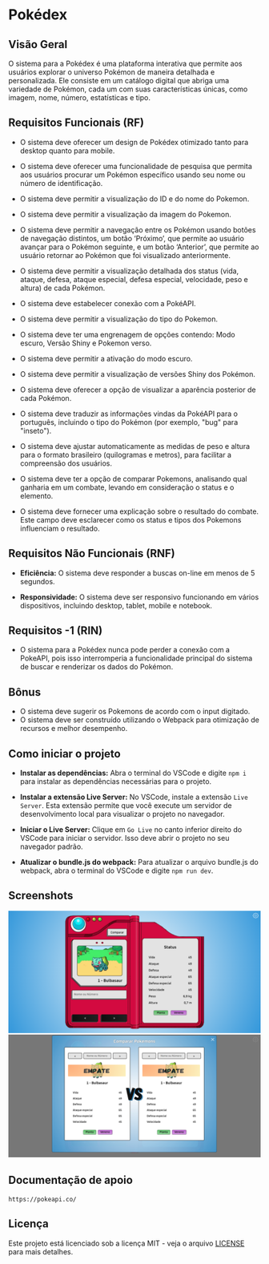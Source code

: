 # Pokédex

## Visão Geral

O sistema para a Pokédex é uma plataforma interativa que permite aos usuários explorar o universo Pokémon de maneira detalhada e personalizada. Ele consiste em um catálogo digital que abriga uma variedade de Pokémon, cada um com suas características únicas, como imagem, nome, número, estatísticas e tipo.

## Requisitos Funcionais (RF)

* O sistema deve oferecer um design de Pokédex otimizado tanto para desktop quanto para mobile.
  
* O sistema deve oferecer uma funcionalidade de pesquisa que permita aos usuários procurar um Pokémon específico usando seu nome ou número de identificação.
  
* O sistema deve permitir a visualização do ID e do nome do Pokemon.
  
* O sistema deve permitir a visualização da imagem do Pokemon.
  
* O sistema deve permitir a navegação entre os Pokémon usando botões de navegação distintos, um botão ‘Próximo’, que permite ao usuário avançar para o Pokémon seguinte, e um botão ‘Anterior’, que permite ao usuário retornar ao Pokémon que foi visualizado anteriormente.
  
* O sistema deve permitir a visualização detalhada dos status (vida, ataque, defesa, ataque especial, defesa especial, velocidade, peso e altura) de cada Pokémon.
  
* O sistema deve estabelecer conexão com a PokéAPI.
  
* O sistema deve permitir a visualização do tipo do Pokemon.
  
* O sistema deve ter uma engrenagem de opções contendo: Modo escuro, Versão Shiny e Pokemon verso.
  
* O sistema deve permitir a ativação do modo escuro.
  
* O sistema deve permitir a visualização de versões Shiny dos Pokémon.
  
* O sistema deve oferecer a opção de visualizar a aparência posterior de cada Pokémon.
  
* O sistema deve traduzir as informações vindas da PokéAPI para o português, incluindo o tipo do Pokémon (por exemplo, "bug" para "inseto").
  
* O sistema deve ajustar automaticamente as medidas de peso e altura para o formato brasileiro (quilogramas e metros), para facilitar a compreensão dos usuários.
  
* O sistema deve ter a opção de comparar Pokemons, analisando qual ganharia em um combate, levando em consideração o status e o elemento.

* O sistema deve fornecer uma explicação sobre o resultado do combate. Este campo deve esclarecer como os status e tipos dos Pokemons influenciam o resultado.

## Requisitos Não Funcionais (RNF)

* **Eficiência:** O sistema deve responder a buscas on-line em menos de 5 segundos.
  
* **Responsividade:** O sistema deve ser responsivo funcionando em vários dispositivos, incluindo desktop, tablet, mobile e notebook.

## Requisitos -1 (RIN)

* O sistema para a Pokédex nunca pode perder a conexão com a PokeAPI, pois isso interromperia a funcionalidade principal do sistema de buscar e renderizar os dados do Pokémon.

## Bônus

* O sistema deve sugerir os Pokemons de acordo com o input digitado.
* O sistema deve ser construído utilizando o Webpack para otimização de recursos e melhor desempenho.

## Como iniciar o projeto

* **Instalar as dependências:** Abra o terminal do VSCode e digite `npm i` para instalar as dependências necessárias para o projeto.

* **Instalar a extensão Live Server:** No VSCode, instale a extensão `Live Server`. Esta extensão permite que você execute um servidor de desenvolvimento local para visualizar o projeto no navegador.

* **Iniciar o Live Server:** Clique em `Go Live` no canto inferior direito do VSCode para iniciar o servidor. Isso deve abrir o projeto no seu navegador padrão.

* **Atualizar o bundle.js do webpack:** Para atualizar o arquivo bundle.js do webpack, abra o terminal do VSCode e digite `npm run dev`.

## Screenshots

<img alt="Pagina inicial da Pokedex" src="./img-git/img-desktop.png">
<img alt="Combate entre Pokemons" src="./img-git/img-desktop-vs.png">

## Documentação de apoio

```
https://pokeapi.co/
```

## Licença

Este projeto está licenciado sob a licença MIT - veja o arquivo [LICENSE](./LICENSE) para mais detalhes.
